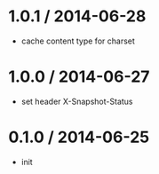 
1.0.1 / 2014-06-28
==================

  * cache content type for charset

1.0.0 / 2014-06-27
==================

  * set header X-Snapshot-Status

0.1.0 / 2014-06-25
==================

  * init
